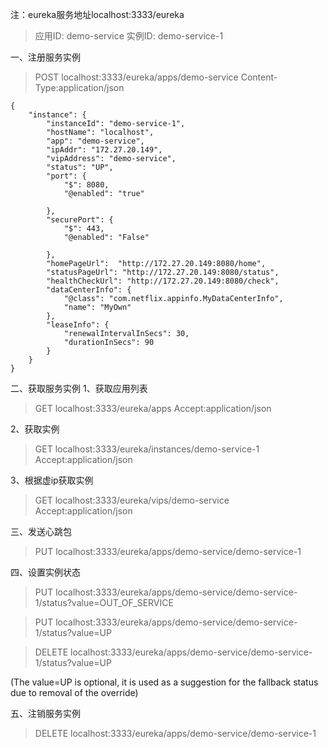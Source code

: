 注：eureka服务地址localhost:3333/eureka
>应用ID: demo-service
实例ID: demo-service-1

一、注册服务实例
>POST  localhost:3333/eureka/apps/demo-service
Content-Type:application/json
```
{
    "instance": {
        "instanceId": "demo-service-1",
        "hostName": "localhost",
        "app": "demo-service",
        "ipAddr": "172.27.20.149",
        "vipAddress": "demo-service",
        "status": "UP",
        "port": {
            "$": 8080,
            "@enabled": "true"

        },
        "securePort": {
            "$": 443,
            "@enabled": "False"

        },
        "homePageUrl":  "http://172.27.20.149:8080/home",
        "statusPageUrl": "http://172.27.20.149:8080/status",
        "healthCheckUrl": "http://172.27.20.149:8080/check",
        "dataCenterInfo": {
            "@class": "com.netflix.appinfo.MyDataCenterInfo",
            "name": "MyOwn"
        },
        "leaseInfo": {
            "renewalIntervalInSecs": 30,
            "durationInSecs": 90
        }
    }
}
```
二、获取服务实例
1、获取应用列表
>GET  localhost:3333/eureka/apps
Accept:application/json

2、获取实例
>GET localhost:3333/eureka/instances/demo-service-1
Accept:application/json

3、根据虚ip获取实例
>GET localhost:3333/eureka/vips/demo-service
Accept:application/json

三、发送心跳包
>PUT localhost:3333/eureka/apps/demo-service/demo-service-1

四、设置实例状态
>PUT  localhost:3333/eureka/apps/demo-service/demo-service-1/status?value=OUT_OF_SERVICE

>PUT localhost:3333/eureka/apps/demo-service/demo-service-1/status?value=UP

>DELETE localhost:3333/eureka/apps/demo-service/demo-service-1/status?value=UP

(The value=UP is optional, it is used as a suggestion for the fallback status due to removal of the override)

五、注销服务实例
>DELETE localhost:3333/eureka/apps/demo-service/demo-service-1